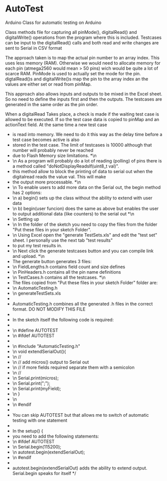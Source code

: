 AutoTest
========

Arduino Class for automatic testing on Arduino

Class methods file for capturing all pinMode(), digitalRead() and digitalWrite() operations from the program where this is included.
Testcases can be input to the digitalRead() calls and both read and write changes are sent to Serial in CSV format

The approach taken is to map the actual pin number to an array index. This uses less memory (RAM). Otherwise we would
need to allocate memory for each pin (atmega2560 would mean > 50 pins) wich would be quite a lot of scarce RAM.
PinMode is used to actually set the mode for the pin.
digtalRead()s and digitalWrite()s map the pin to the array index an the values are either set or read
from pinMap.

This approach also allows inputs and outputs to be mixed in the Excel sheet. So no need to define the inputs
first and then the outputs. The testcases are generated in the same order as the pin order.

When a digitalRead Takes place, a check is made if the waiting test case is allowed to be executed. If so
the test case data is copied to pinMap and an actionText field. At the same time a new test case
 * is read into memory. We need to do it this way as the delay time before a test case becomes active is also
 * stored in the test case. The limit of testcases is 10000 although that number will probably never be reached
 * due to Flash Memory size limitations.
 *\n
 * \n As a program will probably do a lot of reading (polling) of pins there is a method called "doNotDisplayReadsIf(uint8_t val)".
 * this method allow to block the printing of data to serial out when the digitalread reads the value val. This will make
 * the output more processable.
 *\n
 * \n To enable users to add more data on the Serial out, the begin method has 2 options:
 * \n a) begin() sets up the class without the ability to extend with user data
 * \n b) begin(user funcion) does the same as above but enables the user to output additional data (like counters) to the serial out
 *\n
 * \n Setting up
 * \n In the folder of the sketch you need to copy the files from the folder "Put these files in your sketch Folder".
 * \n Using Excel open the "generate TestSets.xls" and edit the "test set" sheet. I personally use the next tab "test results"
 * to put my test results in.
 * \n Next click the generate testcases button and you can compile link and upload.
 *\n
 * The generate button generates 3 files:
 * \n FieldLengths.h contains field count and size defines
 * \n PinHeaders.h contains all the pin name definitions
 * \n TestCases.h contains all the testcases.
 *\n
 * The files copied from "Put these files in your sketch Folder" folder are:
 * \n AutomaticTesting.h
 * \n generateTestSets.xls
 *
 * AutomaticTesting.h combines all the generated .h files in the correct format. DO NOT MODIFY THIS FILE
 *
 * In the sketch itself the following code is required:
 *
 * \n #define AUTOTEST
 * \n #ifdef AUTOTEST
 *
 * \n #include "AutomaticTesting.h"
 * \n void extendSerialOut(){
 * \n   //
 * \n   // add micros() output to Serial out
 * \n   // if more fields required separate them with a semicolon
 * \n   //
 * \n   Serial.print(micros);
 * \n 	  Serial.print(";");
 * \n 	  Serial.print(myField);
 * \n  }
 * \n
 * \n #endif
 *
 * You can skip AUTOTEST but that allows me to switch of automatic testing with one statement
 *
 * In the setup() {
 * you need to add the following statements:
 * \n  #ifdef AUTOTEST
 * \n 	  Serial.begin(115200);
 * \n 	  autotest.begin(extendSerialOut);
 * \n  #endif
 *
 * autotest.begin(extendSerialOut) adds the ability to extend output. Serial.begin speaks for itself
 */

